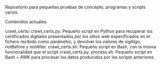 Repositorio para pequeñas pruebas de concepto, programas y scripts varios.

Contenidos actuales:

crawl_certs/
	crawl_certs.py: Pequeño script en Python para recuperar los certificados 
			digitales presentados por los sitios web especificados en
			el fichero recibido como parámetro, y devolver los valores
			de sigAlgo, notBefore y notAfter.
	crawl_certs.sh: Pequeño script en Bash, con la misma funcionalidad que el
			script crawl_certs.py.
	process.sh:	Pequeño script en Bash + AWK para procesar los datos producidos
			por los scripts anteriores.

